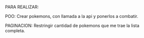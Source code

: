 PARA REALIZAR:

POO: Crear pokemons, con llamada a la api y ponerlos a combatir.

PAGINACION: Restringir cantidad de pokemons que me trae la lista completa.


